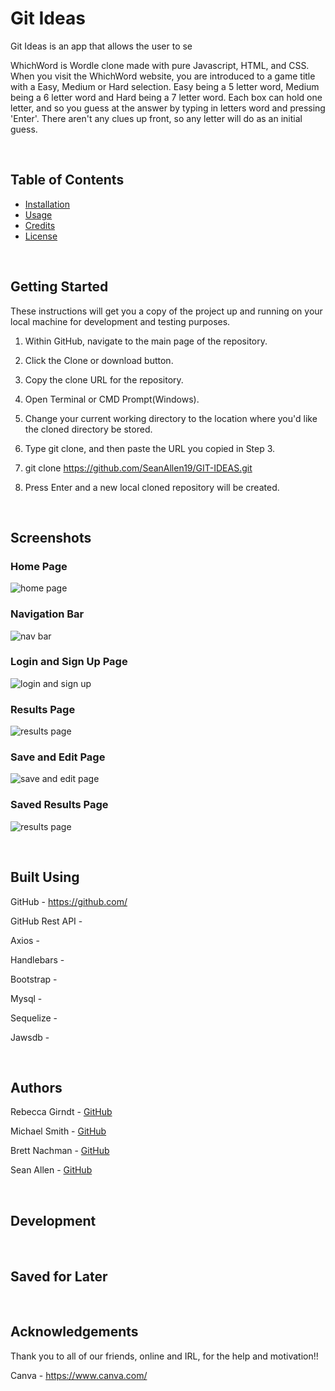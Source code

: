 # Git Ideas 

Git Ideas is an app that allows the user to se

WhichWord is Wordle clone made with pure Javascript, HTML, and CSS. When you visit the WhichWord website, you are introduced to a game title with a Easy, Medium or Hard selection. Easy being a 5 letter word, Medium being a 6 letter word and Hard being a 7 letter word. Each box can hold one letter, and so you guess at the answer by typing in letters word and pressing 'Enter'. There aren't any clues up front, so any letter will do as an initial guess.

<br>   

## Table of Contents

- [Installation](#installation)
- [Usage](#usage)
- [Credits](#credits)
- [License](#license)

<br>

## Getting Started

These instructions will get you a copy of the project up and running on your local machine for development and testing purposes.

1. Within GitHub, navigate to the main page of the repository.

2. Click the Clone or download button.

3. Copy the clone URL for the repository.

4. Open Terminal or CMD Prompt(Windows).

5. Change your current working directory to the location where you'd like the cloned directory be stored.

6. Type git clone, and then paste the URL you copied in Step 3.

7. git clone https://github.com/SeanAllen19/GIT-IDEAS.git

8. Press Enter and a new local cloned repository will be created.   
    
    <br>  

## Screenshots

### Home Page
![home page](./assets/GitIdeas_Homepage.png)

### Navigation Bar
![nav bar](./assets/GitIdeas_Nav.png)

### Login and Sign Up Page
![login and sign up](./assets/GitIdeas_Login_Signup.png)

### Results Page
![results page](./assets/GitIdeas_Results.png)

### Save and Edit Page
![save and edit page](./assets/GitIdeas_SaveandEdit.png)

### Saved Results Page
![results page](./assets/GitIdeas_Saved.png)

<br>      
    
## Built Using

GitHub - https://github.com/

GitHub Rest API - 

Axios - 

Handlebars - 

Bootstrap -

Mysql - 

Sequelize - 

Jawsdb - 

<br>    

## Authors
     
  Rebecca Girndt - [GitHub]()
  
  Michael Smith - [GitHub]()
  
  Brett Nachman - [GitHub]()
  
  Sean Allen - [GitHub]()
  
  <br>   

## Development

<br>     

## Saved for Later



<br>     

## Acknowledgements

Thank you to all of our friends, online and IRL, for the help and motivation!!

Canva - https://www.canva.com/


